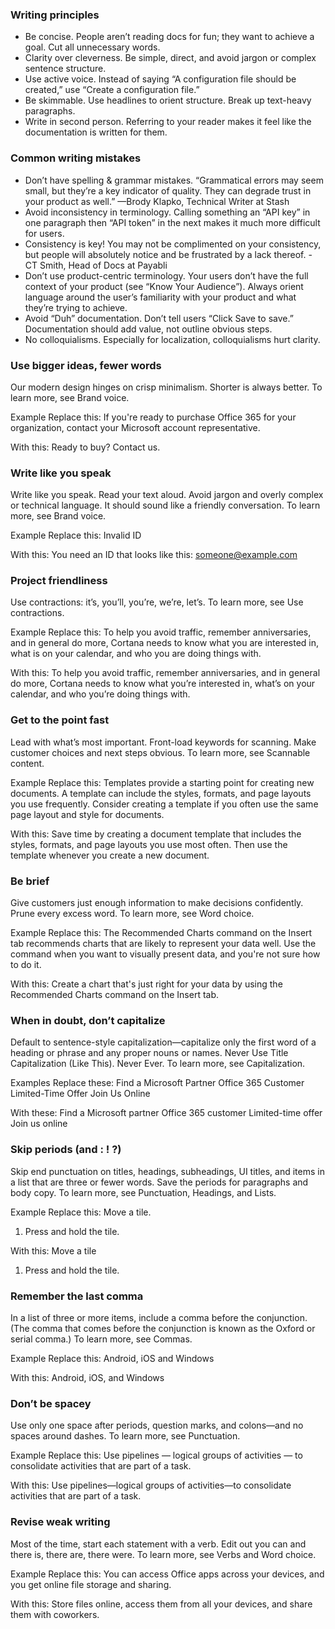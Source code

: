 
### Writing principles
- Be concise. People aren’t reading docs for fun; they want to achieve a goal. Cut all unnecessary words.
- Clarity over cleverness. Be simple, direct, and avoid jargon or complex sentence structure.
- Use active voice. Instead of saying “A configuration file should be created,” use “Create a configuration file.”
- Be skimmable. Use headlines to orient structure. Break up text-heavy paragraphs.
- Write in second person. Referring to your reader makes it feel like the documentation is written for them.
​
### Common writing mistakes
- Don’t have spelling & grammar mistakes. “Grammatical errors may seem small, but they’re a key indicator of quality. They can degrade trust in your product as well.” —Brody Klapko, Technical Writer at Stash
- Avoid inconsistency in terminology. Calling something an “API key” in one paragraph then “API token” in the next makes it much more difficult for users.
- Consistency is key! You may not be complimented on your consistency, but people will absolutely notice and be frustrated by a lack thereof. - CT Smith, Head of Docs at Payabli
- Don’t use product-centric terminology. Your users don’t have the full context of your product (see “Know Your Audience”). Always orient language around the user’s familiarity with your product and what they’re trying to achieve.
- Avoid “Duh” documentation. Don’t tell users “Click Save to save.” Documentation should add value, not outline obvious steps.
- No colloquialisms. Especially for localization, colloquialisms hurt clarity.

### Use bigger ideas, fewer words
Our modern design hinges on crisp minimalism. Shorter is always better. To learn more, see Brand voice.

Example
Replace this: If you're ready to purchase Office 365 for your organization, contact your Microsoft account representative.

With this: Ready to buy? Contact us.

### Write like you speak
Write like you speak. Read your text aloud. Avoid jargon and overly complex or technical language. It should sound like a friendly conversation. To learn more, see Brand voice.

Example
Replace this: Invalid ID

With this: You need an ID that looks like this: someone@example.com

### Project friendliness
Use contractions: it’s, you’ll, you’re, we’re, let’s. To learn more, see Use contractions.

Example
Replace this: To help you avoid traffic, remember anniversaries, and in general do more, Cortana needs to know what you are interested in, what is on your calendar, and who you are doing things with.

With this: To help you avoid traffic, remember anniversaries, and in general do more, Cortana needs to know what you’re interested in, what’s on your calendar, and who you’re doing things with.

### Get to the point fast
Lead with what’s most important. Front-load keywords for scanning. Make customer choices and next steps obvious. To learn more, see Scannable content.

Example
Replace this: Templates provide a starting point for creating new documents. A template can include the styles, formats, and page layouts you use frequently. Consider creating a template if you often use the same page layout and style for documents.

With this: Save time by creating a document template that includes the styles, formats, and page layouts you use most often. Then use the template whenever you create a new document.

### Be brief
Give customers just enough information to make decisions confidently. Prune every excess word. To learn more, see Word choice.

Example
Replace this: The Recommended Charts command on the Insert tab recommends charts that are likely to represent your data well. Use the command when you want to visually present data, and you're not sure how to do it.

With this: Create a chart that's just right for your data by using the Recommended Charts command on the Insert tab.

### When in doubt, don’t capitalize
Default to sentence-style capitalization—capitalize only the first word of a heading or phrase and any proper nouns or names. Never Use Title Capitalization (Like This). Never Ever. To learn more, see Capitalization.

Examples
Replace these:
Find a Microsoft Partner
Office 365 Customer
Limited-Time Offer
Join Us Online

With these:
Find a Microsoft partner
Office 365 customer
Limited-time offer
Join us online

### Skip periods (and : ! ?)
Skip end punctuation on titles, headings, subheadings, UI titles, and items in a list that are three or fewer words. Save the periods for paragraphs and body copy. To learn more, see Punctuation, Headings, and Lists.

Example
Replace this:
Move a tile.
1. Press and hold the tile.

With this:
Move a tile
1. Press and hold the tile.

### Remember the last comma
In a list of three or more items, include a comma before the conjunction. (The comma that comes before the conjunction is known as the Oxford or serial comma.) To learn more, see Commas.

Example
Replace this: Android, iOS and Windows

With this: Android, iOS, and Windows

### Don’t be spacey
Use only one space after periods, question marks, and colons—and no spaces around dashes. To learn more, see Punctuation.

Example
Replace this: Use pipelines — logical groups of activities — to consolidate activities that are part of a task.

With this: Use pipelines—logical groups of activities—to consolidate activities that are part of a task.

### Revise weak writing
Most of the time, start each statement with a verb. Edit out you can and there is, there are, there were. To learn more, see Verbs and Word choice.

Example
Replace this: You can access Office apps across your devices, and you get online file storage and sharing.

With this: Store files online, access them from all your devices, and share them with coworkers.